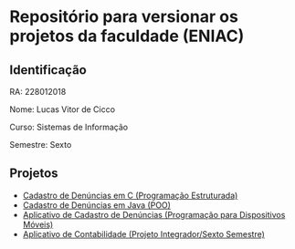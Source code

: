 # Repositório para versionar os projetos da faculdade (ENIAC)

## Identificação

RA: 228012018

Nome: Lucas Vitor de Cicco

Curso: Sistemas de Informação

Semestre: Sexto

## Projetos

- [Cadastro de Denúncias em C (Programação Estruturada)](./complaints)
- [Cadastro de Denúncias em Java (POO)](./poo/complaints)
- [Aplicativo de Cadastro de Denúncias (Programação para Dispositivos Móveis)](./poo/complaints-app)
- [Aplicativo de Contabilidade (Projeto Integrador/Sexto Semestre)](./pi/accounting-app)
